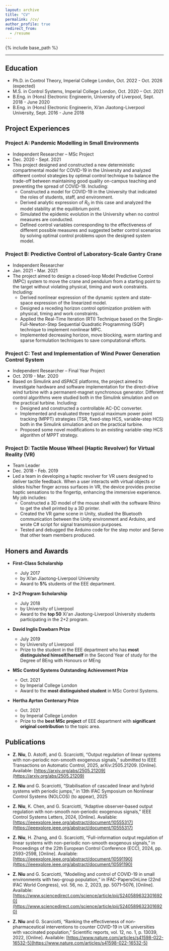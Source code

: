 ```yaml
---
layout: archive
title: "CV"
permalink: /cv/
author_profile: true
redirect_from:
  - /resume
---
```


{% include base_path %}

---

## Education

* Ph.D. in Control Theory, Imperial College London, Oct. 2022 - Oct. 2026 (expected)
* M.S. in Control Systems, Imperial College London, Oct. 2020 – Oct. 2021
* B.Eng. in (Hons) Electronic Engineerin, University of Liverpool, Sept. 2018 - June 2020
* B.Eng. in (Hons) Electronic Engineerin, Xi’an Jiaotong-Liverpool University, Sept. 2016 - June 2018

## Project Experiences

### Project A: Pandemic Modelling in Small Environments 
  * Independent Researcher – MSc Project
  * Dec. 2020 - Sept. 2021
  * This project designed and constructed a new deterministic compartmental model for COVID-19 in the University and analyzed different control strategies by optimal control technique to balance the trade-off between maintaining good quality on-campus teaching and preventing the spread of COVID-19. Including:
      * Constructed a model for COVID-19 in the University that indicated the roles of students, staff, and environment.
      * Derived analytic expression of $R_0$ in this case and analyzed the model stability at the equilibrium point.
      * Simulated the epidemic evolution in the University when no control measures are conducted.
      * Defined control variables corresponding to the effectiveness of different possible measures and suggested better control scenarios by solving optimal control problems upon the designed system model.

### Project B: Predictive Control of Laboratory-Scale Gantry Crane
  * Independent Researcher
  * Jan. 2021 - Mar. 2021
  * The project aimed to design a closed-loop Model Predictive Control (MPC) system to move the crane and pendulum from a starting point to the target without violating physical, timing and work constraints. Including:
      * Derived nonlinear expression of the dynamic system and state-space expression of the linearized model.
      * Designed a receding horizon control optimization problem with physical, timing and work constraints.
      * Applied the Real-Time Iteration (RTI) Technique based on the Single-Full-Newton-Step Sequential Quadratic Programming (SQP) technique to implement nonlinear MPC.
      * Implemented decreasing horizon, move blocking, warm starting and sparse formulation techniques to save computational efforts.

### Project C: Test and Implementation of Wind Power Generation Control System
  * Independent Researcher – Final Year Project
  * Oct. 2019 - Mar. 2020
  * Based on Simulink and dSPACE platforms, the project aimed to investigate hardware and software implementation for the direct-drive wind turbine with a permanent-magnet synchronous generator. Different control algorithms were studied both in the Simulink simulation and on the practical turbine. Including:
      * Designed and constructed a controllable AC-DC converter.
      * Implemented and evaluated three typical maximum power point tracking (MPPT) strategies (TSR, fixed-step HCS, variable-step HCS) both in the Simulink simulation and on the practical turbine. 
      * Proposed some novel modifications to an existing variable-step HCS algorithm of MPPT strategy.

### Project D: Tactile Mouse Wheel (Haptic Revolver) for Virtual Reality (VR)
  * Team Leader
  * Dec. 2018 - Feb. 2019
  * Led a team in developing a haptic revolver for VR users designed to deliver tactile feedback. When a user interacts with virtual objects or slides his/her finger across surfaces in VR, the device provides precise haptic sensations to the fingertip, enhancing the immersive experience. My job includes:
      * Constructed a 3D model of the mouse shell with the software Rhino to get the shell printed by a 3D printer.
      * Created the VR game scene in Unity, studied the Bluetooth communication between the Unity environment and Arduino, and wrote C\# script for signal transmission purposes. 
      * Tested and debugged the Arduino code for the step motor and Servo that other team members produced.

  
## Honers and Awards
* **First-Class Scholarship**
    * July 2017
    * by Xi’an Jiaotong-Liverpool University
    * Award to **5\%** students of the EEE department.


* **2+2 Program Scholarship**
    * July 2018
    * by University of Liverpool
    * Award to the **top 50** Xi'an Jiaotong-Liverpool University students participating in the 2+2 program.


* **David Inglis Dawbarn Prize**
    * July 2019
    * by University of Liverpool
    * Prize to the student in the EEE department who has **most distinguished himself/herself** in the Second Year of study for the Degree of BEng with Honours or MEng


* **MSc Control Systems Outstanding Achievement Prize**
    * Oct. 2021
    * by Imperial College London
    * Award to the **most distinguished student** in MSc Control Systems.


* **Hertha Ayrton Centenary Prize**
    * Oct. 2021
    * by Imperial College London
    * Prize to the **best MSc project** of EEE department with **significant original contribution** to the topic area.


## Publications
* **Z. Niu**, D. Astolfi, and G. Scarciotti, “Output regulation of linear systems with non-periodic non-smooth
exogenous signals,” submitted to IEEE Transactions on Automatic Control, 2025, arXiv:2505.21209. [Online].
Available: [https://arxiv.org/abs/2505.21209](https://arxiv.org/abs/2505.21209)


* **Z. Niu** and G. Scarciotti, “Stabilisation of cascaded linear and hybrid systems with periodic jumps,” in 13th
IFAC Symposium on Nonlinear Control Systems (NOLCOS) (to appear), 2025


* **Z. Niu**, K. Chen, and G. Scarciotti, “Adaptive observer-based output regulation with non-smooth non-periodic
exogenous signals,” IEEE Control Systems Letters, 2024, [Online]. Available:
[https://ieeexplore.ieee.org/abstract/document/10555317](https://ieeexplore.ieee.org/abstract/document/10555317)


* **Z. Niu**, H. Zhang, and G. Scarciotti, “Full-information output regulation of linear systems with non-periodic
non-smooth exogenous signals,” in Proceedings of the 22th European Control Conference (ECC), 2024, pp.
2593–2598, [Online]. Available: [https://ieeexplore.ieee.org/abstract/document/10591190](https://ieeexplore.ieee.org/abstract/document/10591190)


* **Z. Niu** and G. Scarciotti, “Modelling and control of COVID-19 in small environments with two-group
population,” in IFAC-PapersOnLine (22nd IFAC World Congress), vol. 56, no. 2, 2023, pp. 5071–5076, [Online].
Available: [https://www.sciencedirect.com/science/article/pii/S2405896323016920](https://www.sciencedirect.com/science/article/pii/S2405896323016920)


* **Z. Niu** and G. Scarciotti, “Ranking the effectiveness of non-pharmaceutical interventions to counter COVID-19
in UK universities with vaccinated population,” Scientific reports, vol. 12, no. 1, p. 13039, 2022, [Online].
Available: [https://www.nature.com/articles/s41598-022-16532-5](https://www.nature.com/articles/s41598-022-16532-5)

